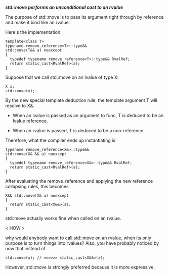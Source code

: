 
**_*std::move performs an unconditional cast to an rvalue*_**

The purpose of std::move is to pass its argument right through by reference and make it bind like an rvalue.

Here's the implementation:

```
template<class T>
typename remove_reference<T>::type&&
std::move(T&& a) noexcept
{
  typedef typename remove_reference<T>::type&& RvalRef;
  return static_cast<RvalRef>(a);
}
```

Suppose that we call std::move on an lvalue of type X:
```
X x;
std::move(x);
```
By the new special template deduction rule, the template argument T will resolve to X&.
<A>

- When an lvalue is passed as an argument to func, T is deduced to be an lvalue reference.

- When an rvalue is passed, T is deduced to be a non-reference.
</A>

Therefore, what the compiler ends up instantiating is

```
typename remove_reference<X&>::type&&
std::move(X& && a) noexcept
{
  typedef typename remove_reference<X&>::type&& RvalRef;
  return static_cast<RvalRef>(a);
}
```

After evaluating the remove_reference and applying the new reference collapsing rules, this becomes
```
X&& std::move(X& a) noexcept
{
  return static_cast<X&&>(a);
}
```


std::move actually works fine when called on an rvalue.

< HOW >

why would anybody want to call std::move on an rvalue, when its only purpose is to turn things into rvalues? Also, you have probably noticed by now that instead of

```
std::move(x); // ===>>> static_cast<X&&>(x);
```

However, std::move is strongly preferred because it is more expressive.